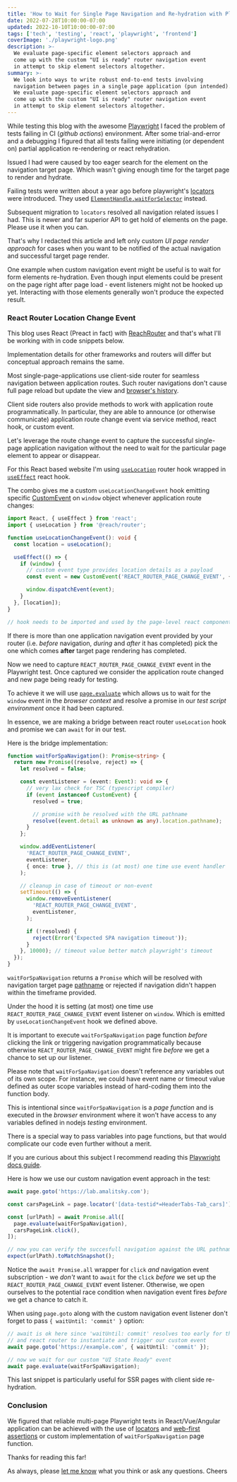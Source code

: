 ```yaml
---
title: 'How to Wait for Single Page Navigation and Re-hydration with Playwright and React Router'
date: 2022-07-28T10:00:00-07:00
updated: 2022-10-10T10:00:00-07:00
tags: ['tech', 'testing', 'react', 'playwright', 'frontend']
coverImage: './playwright-logo.png'
description: >-
  We evaluate page-specific element selectors approach and
  come up with the custom "UI is ready" router navigation event
  in attempt to skip element selectors altogether.
summary: >-
  We look into ways to write robust end-to-end tests involving
  navigation between pages in a single page application (pun intended).
  We evaluate page-specific element selectors approach and
  come up with the custom "UI is ready" router navigation event
  in attempt to skip element selectors altogether.
---
```


While testing this blog with the awesome [Playwright](https://playwright.dev/) I faced
the problem of tests failing in CI (_github actions_) environment.
After some trial-and-error and a debugging I figured that all tests failing
were initiating (or dependent on) partial application re-rendering or react rehydration.

Issued I had were caused by too eager search for the element on the navigation target page.
Which wasn't giving enough time for the target page to render and hydrate.

Failing tests were written about a year ago before playwright's
[locators](https://playwright.dev/docs/api/class-page#page-locator) were introduced.
They used [`ElementHandle.waitForSelector`](https://playwright.dev/docs/next/api/class-elementhandle#element-handle-query-selector)
instead.

Subsequent migration to `locators` resolved all navigation related issues I had.
This is newer and far superior API to get hold of elements on the page.
Please use it when you can.

That's why I redacted this article and left only custom _UI page render approach_
for cases when you want to be notified of the actual navigation and successful
target page render.

One example when custom navigation event might be useful is to wait for form elements
re-hydration.
Even though input elements could be present on the page right after page load -
event listeners might not be hooked up yet.
Interacting with those elements generally won't produce the expected result.

### React Router Location Change Event

<Note>

This blog uses React (Preact in fact) with [ReachRouter](https://github.com/reach/router)
and that's what I'll be working with in code snippets below.

Implementation details for other frameworks and routers will differ but
conceptual approach remains the same.

</Note>

Most single-page-applications use client-side router for seamless navigation
between application routes.
Such router navigations don't cause full page reload but update the view and
[browser's history](https://developer.mozilla.org/en-US/docs/Web/API/History_API).

Client side routers also provide methods to work with application route programmatically.
In particular, they are able to announce (or otherwise communicate) application route
change event via service method, react hook, or custom event.

Let's leverage the route change event to capture the successful single-page
application navigation without the need to wait for the particular page element to
appear or disappear.

For this React based website I'm using
[`useLocation`](https://reach.tech/router/api/useLocation) router hook wrapped in
[`useEffect`](https://reactjs.org/docs/hooks-effect.html) react hook.

The combo gives me a custom `useLocationChangeEvent` hook emitting specific
[CustomEvent](https://developer.mozilla.org/en-US/docs/Web/API/CustomEvent/CustomEvent)
on `window` object whenever application route changes:

```typescript
import React, { useEffect } from 'react';
import { useLocation } from '@reach/router';

function useLocationChangeEvent(): void {
  const location = useLocation();

  useEffect(() => {
    if (window) {
      // custom event type provides location details as a payload
      const event = new CustomEvent('REACT_ROUTER_PAGE_CHANGE_EVENT', { detail: { location } });

      window.dispatchEvent(event);
    }
  }, [location]);
}

// hook needs to be imported and used by the page-level react component
```

<Note>

If there is more than one application navigation event provided by your router
(i.e. _before_ navigation, _during_ and _after_ it has completed)
pick the one which comes __after__ target page rendering has completed.

</Note>

Now we need to capture `REACT_ROUTER_PAGE_CHANGE_EVENT` event in the Playwright test.
Once captured we consider the application route changed and new page being ready
for testing.

To achieve it we will use
[`page.evaluate`](https://playwright.dev/docs/api/class-page#page-evaluate)
which allows us to wait for the `window` event in the _browser context_
and resolve a promise in our _test script environment_ once it had been captured.

In essence, we are making a bridge between react router `useLocation` hook and
promise we can `await` for in our test.

Here is the bridge implementation:
```typescript
function waitForSpaNavigation(): Promise<string> {
  return new Promise((resolve, reject) => {
    let resolved = false;

    const eventListener = (event: Event): void => {
      // very lax check for TSC (typescript compiler)
      if (event instanceof CustomEvent) {
        resolved = true;

        // promise with be resolved with the URL pathname
        resolve((event.detail as unknown as any).location.pathname);
      }
    };

    window.addEventListener(
      'REACT_ROUTER_PAGE_CHANGE_EVENT',
      eventListener,
      { once: true }, // this is (at most) one time use event handler
    );

    // cleanup in case of timeout or non-event
    setTimeout(() => {
      window.removeEventListener(
        'REACT_ROUTER_PAGE_CHANGE_EVENT',
        eventListener,
      );

      if (!resolved) {
        reject(Error('Expected SPA navigation timeout'));
      }
    }, 10000); // timeout value better match playwright's timeout
  });
}
```

`waitForSpaNavigation` returns a `Promise` which will be resolved with navigation target page
[pathname](https://reactrouter.com/docs/en/v6/getting-started/concepts#locations)
or rejected if navigation didn't happen within the timeframe provided.

Under the hood it is setting (at most) one time use `REACT_ROUTER_PAGE_CHANGE_EVENT` event
listener on `window`.
Which is emitted by `useLocationChangeEvent` hook we defined above.

It is important to execute `waitForSpaNavigation` page function _before_ clicking the link
or triggering navigation programmatically because otherwise `REACT_ROUTER_PAGE_CHANGE_EVENT`
might fire _before_ we get a chance to set up our listener.

<Note>

Please note that `waitForSpaNavigation` doesn't reference any variables out of
its own scope.
For instance, we could have event name or timeout value defined as outer
scope variables instead of hard-coding them into the function body.

This is intentional since `waitForSpaNavigation` is a _page function_ and is
executed in the _browser_ environment where it won't have access to any variables
defined in nodejs _testing_ environment.

There is a special way to pass variables into page functions, but that
would complicate our code even further without a merit.

If you are curious about this subject I recommend reading this
[Playwright docs guide](https://playwright.dev/docs/evaluating).

</Note>

Here is how we use our custom navigation event approach in the test:

```typescript
await page.goto('https://lab.amalitsky.com');

const carsPageLink = page.locator('[data-testid*=HeaderTabs-Tab_cars]');

const [urlPath] = await Promise.all([
  page.evaluate(waitForSpaNavigation),
  carsPageLink.click(),
]);

// now you can verify the succesfull navigation against the URL pathname
expect(urlPath).toMatchSnapshot();
```

Notice the `await Promise.all` wrapper for `click` _and_ navigation event subscription -
we _don't_ want to `await` for the `click` _before_ we set up the
`REACT_ROUTER_PAGE_CHANGE_EVENT` event listener.
Otherwise, we open ourselves to the potential race condition when navigation
event fires _before_ we get a chance to catch it.

When using `page.goto` along with the custom navigation event listener don't
forget to pass `{ waitUntil: 'commit' }` option:

```typescript
// await is ok here since 'waitUntil: commit' resolves too early for the page to load
// and react router to instantiate and trigger our custom event
await page.goto('https://example.com', { waitUntil: 'commit' });

// now we wait for our custom "UI State Ready" event
await page.evaluate(waitForSpaNavigation);
```

This last snippet is particularly useful for SSR pages with client side re-hydration.

### Conclusion

We figured that reliable multi-page Playwright tests in React/Vue/Angular application
can be achieved with the use of
[locators](https://playwright.dev/docs/api/class-page#page-locator) and
[web-first assertions](https://playwright.dev/docs/release-notes#-web-first-assertions)
or custom implementation of `waitForSpaNavigation` page function.

Thanks for reading this far!

As always, please [let me know](https://twitter.com/amalitsky) what you think or ask any questions.
Cheers
